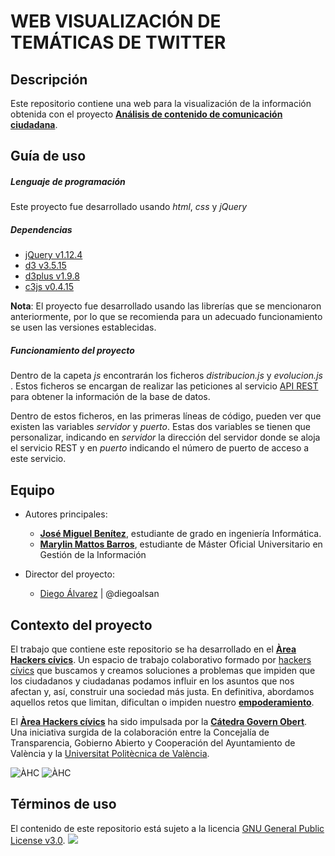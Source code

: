 # WEB VISUALIZACIÓN DE TEMÁTICAS DE TWITTER


## Descripción

Este repositorio contiene una web para la visualización de la información obtenida con el proyecto [**Análisis de contenido de comunicación ciudadana**](https://github.com/areahackerscivics/Analisis_de_contenido_de_comunicacion_ciudadana_Tweets).



## Guía de uso

##### Lenguaje de programación
Este proyecto fue desarrollado usando _html_, _css_ y _jQuery_

##### Dependencias

* [jQuery v1.12.4](https://jquery.com/)
* [d3 v3.5.15](https://d3js.org/)
* [d3plus v1.9.8](http://d3plus.org/)
* [c3js v0.4.15](http://c3js.org/)

**Nota**: El proyecto fue desarrollado usando las librerías que se mencionaron anteriormente, por lo que se recomienda para un adecuado funcionamiento se usen  las versiones establecidas.


##### Funcionamiento del proyecto

Dentro de la capeta _js_ encontrarán los ficheros _distribucion.js_ y _evolucion.js_ . Estos ficheros se encargan de
realizar las peticiones al servicio <a href="https://github.com/areahackerscivics/ReporteAPI" target="_blank">API REST</a> para obtener la información de la base de datos.

Dentro de estos ficheros, en las primeras líneas de código, pueden ver que existen las variables _servidor_ y _puerto_. Estas dos variables se tienen que personalizar, indicando en _servidor_ la dirección del servidor donde
se aloja el servicio REST y en _puerto_ indicando el número de puerto de acceso a este servicio.



## Equipo
- Autores principales:  
  - **<a href="https://github.com/xikoto" target="_blank">José Miguel Benítez</a>**, estudiante de grado en ingeniería Informática.
  - **<a href="https://www.linkedin.com/in/marylin-mattos-a0a59b22/" target="_blank"> Marylin Mattos Barros</a>**, estudiante de Máster Oficial Universitario en Gestión de la Información


- Director del proyecto:
  - [Diego Álvarez](https://about.me/diegoalsan) | @diegoalsan


## Contexto del proyecto

El trabajo que contiene este repositorio se ha desarrollado en el [**Àrea Hackers cívics**](http://civichackers.cc). Un espacio de trabajo colaborativo formado por [hackers cívics](http://civichackers.webs.upv.es/conocenos/que-es-una-hacker-civicoa/) que buscamos y creamos soluciones a problemas que impiden que los ciudadanos y ciudadanas podamos influir en los asuntos que nos afectan y, así, construir una sociedad más justa. En definitiva, abordamos aquellos retos que limitan, dificultan o impiden nuestro [**empoderamiento**](http://civichackers.webs.upv.es/conocenos/una-aproximacion-al-concepto-de-empoderamiento/).

El [**Àrea Hackers cívics**](http://civichackers.cc) ha sido impulsada por la [**Cátedra Govern Obert**](http://www.upv.es/contenidos/CATGO/info/). Una iniciativa surgida de la colaboración entre la Concejalía de Transparencia, Gobierno Abierto y Cooperación del Ayuntamiento de València y la [Universitat Politècnica de València](http://www.upv.es).

![ÀHC](http://civichackers.webs.upv.es/wp-content/uploads/2017/02/Logo_CGO_web.png) ![ÀHC](http://civichackers.webs.upv.es/wp-content/uploads/2017/02/logo_AHC_web.png)



## Términos de uso

El contenido de este repositorio está sujeto a la licencia [GNU General Public License v3.0](https://www.gnu.org/licenses/gpl-3.0.en.html). ![](https://www.gnu.org/graphics/gplv3-127x51.png)
